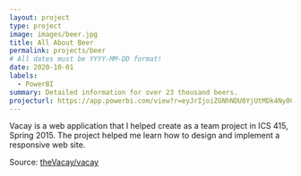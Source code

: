 ```yaml
---
layout: project
type: project
image: images/beer.jpg
title: All About Beer
permalink: projects/beer
# All dates must be YYYY-MM-DD format!
date: 2020-10-01
labels:
  - PowerBI
summary: Detailed information for over 23 thousand beers.
projecturl: https://app.powerbi.com/view?r=eyJrIjoiZGNhNDU0YjUtMDk4Ny00N2Y4LTg3NTMtZDdhYWQzYjYyNjE3IiwidCI6ImU0YmQ2OWZmLWU2ZjctNGMyZS1iMjQ3LTQxYjU0YmEyNDkwZSIsImMiOjh9
---
```


Vacay is a web application that I helped create as a team project in ICS 415, Spring 2015. The project helped me learn how to design and implement a responsive web site.

Source: <a href="https://github.com/theVacay/vacay"><i class="large github icon"></i>theVacay/vacay</a>
